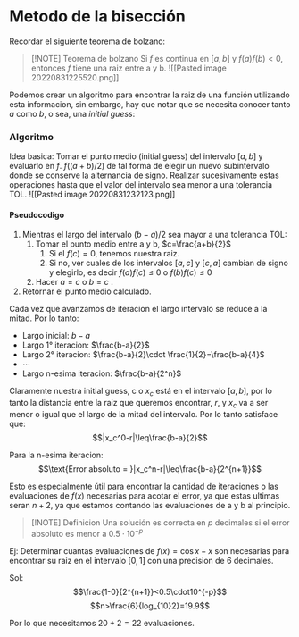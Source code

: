# Metodo de la bisección

Recordar el siguiente teorema de bolzano:
>[!NOTE] Teorema de bolzano
>Si $f$ es continua en $[a,b]$ y $f(a)f(b) < 0$, entonces $f$ tiene una raiz entre a y b.
 ![[Pasted image 20220831225520.png]]

Podemos crear un algoritmo para encontrar la raiz de una función utilizando esta informacion, sin embargo, hay que notar que se necesita conocer tanto $a$ como $b$, o sea, una *initial guess*:

### Algoritmo
 Idea basica: Tomar el punto medio (initial guess) del intervalo $[a,b]$ y evaluarlo en $f$. $f((a+b)/2)$ de tal forma de elegir un nuevo subintervalo donde se conserve la alternancia de signo. Realizar sucesivamente estas operaciones hasta que el valor del intervalo sea menor a una tolerancia TOL.
![[Pasted image 20220831232123.png]]
#### Pseudocodigo
1. Mientras el largo del intervalo $(b-a)/2$  sea mayor a una tolerancia TOL:
	1.  Tomar el punto medio entre a y b, $c=\frac{a+b}{2}$
		1. Si el $f(c)=0$, tenemos nuestra raiz.
		2. Si no, ver cuales de los intervalos $[a,c]$ y $[c,a]$ cambian de signo y elegirlo, es decir $f(a)f(c)\leq0$ o $f(b)f(c)\leq0$
	2. Hacer $a = c$ o $b=c$ .
2. Retornar el punto medio calculado.

Cada vez que avanzamos de iteracion el largo intervalo se reduce a la mitad.
Por lo tanto:
- Largo inicial: $b-a$
- Largo 1° iteracion: $\frac{b-a}{2}$
- Largo 2° iteracion: $\frac{b-a}{2}\cdot \frac{1}{2}=\frac{b-a}{4}$
- $\cdots$
- Largo n-esima iteracion: $\frac{b-a}{2^n}$

Claramente nuestra initial guess, c o  $x_c$ está en el intervalo $[a,b]$, por lo tanto la distancia entre la raiz que queremos encontrar, $r$,  y $x_c$ va a ser menor  o igual que el largo de la mitad del intervalo.
Por lo tanto satisface que:
$$|x_c^0-r|\leq\frac{b-a}{2}$$


Para la n-esima iteracion:
$$\text{Error absoluto = }|x_c^n-r|\leq\frac{b-a}{2^{n+1}}$$

Esto es especialmente útil para encontrar la cantidad de iteraciones o las evaluaciones de $f(x)$ necesarias para acotar el error, ya que estas ultimas seran $n+2$, ya que estamos contando las evaluaciones de a y b al principio.

>[!NOTE] Definicion
>Una solución es correcta  en $p$ decimales si el error absoluto es menor a $0.5\cdot10^{-p}$

Ej: Determinar cuantas evaluaciones de $f(x)=\cos x-x$ son necesarias para encontrar su raiz en el intervalo $[0,1]$ con una precision de 6 decimales.

Sol: $$\frac{1-0}{2^{n+1}}<0.5\cdot10^{-p}$$$$n>\frac{6}{log_{10}2}=19.9$$

Por lo que necesitamos $20+2=22$ evaluaciones.